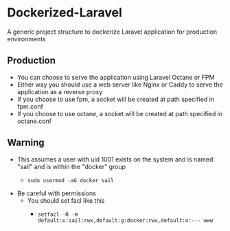 # Dockerized-Laravel
A generic project structure to dockerize Laravel application for production environments

## Production
- You can choose to serve the application using Laravel Octane or FPM
- Either way you should use a web server like Nginx or Caddy to serve the application as a reverse proxy
- If you choose to use fpm, a socket will be created at path specified in fpm.conf
- If you choose to use octane, a socket will be created at path specified in octane.conf

## Warning
- This assumes a user with uid 1001 exists on the system and is named "sail" and is within the "docker" group
    - ```shell
      sudo usermod -aG docker sail
      ```
- Be careful with permissions
  - You should set facl like this
    - ```shell
      setfacl -R -m default:u:sail:rwx,default:g:docker:rwx,default:o:--- www
      ```